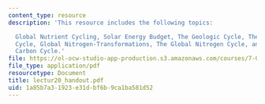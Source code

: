 ```yaml
---
content_type: resource
description: 'This resource includes the following topics:

  Global Nutrient Cycling, Solar Energy Budget, The Geologic Cycle, The Global Water
  Cycle, Global Nitrogen-Transformations, The Global Nitrogen Cycle, and The Global
  Carbon Cycle.'
file: https://ol-ocw-studio-app-production.s3.amazonaws.com/courses/7-014-introductory-biology-spring-2005/1a85b7a31923e31dbf6b9ca1ba581d52_lectur20_handout.pdf
file_type: application/pdf
resourcetype: Document
title: lectur20_handout.pdf
uid: 1a85b7a3-1923-e31d-bf6b-9ca1ba581d52
---
```

